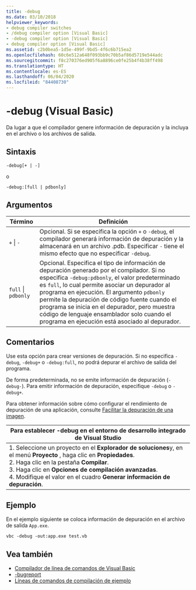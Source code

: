 ```yaml
---
title: -debug
ms.date: 03/10/2018
helpviewer_keywords:
- debug compiler switches
- /debug compiler option [Visual Basic]
- -debug compiler option [Visual Basic]
- debug compiler option [Visual Basic]
ms.assetid: c2b0bea5-1d5e-499f-9bd5-4f6c6b715ea2
ms.openlocfilehash: 60c6e512a648f093bb9c70b5af86d5719e544adc
ms.sourcegitcommit: f8c270376ed905f6a8896ce0fe25b4f4b38ff498
ms.translationtype: HT
ms.contentlocale: es-ES
ms.lasthandoff: 06/04/2020
ms.locfileid: "84408730"
---
```

# <a name="-debug-visual-basic"></a>-debug (Visual Basic)

Da lugar a que el compilador genere información de depuración y la incluya en el archivo o los archivos de salida.

## <a name="syntax"></a>Sintaxis

```console
-debug[+ | -]
```

o

```console
-debug:[full | pdbonly]
```

## <a name="arguments"></a>Argumentos

|Término|Definición|
|---|---|
|`+` &#124; `-`|Opcional. Si se especifica la opción `+` o `-debug`, el compilador generará información de depuración y la almacenará en un archivo .pdb. Especificar `-` tiene el mismo efecto que no especificar `-debug`.|
|`full` &#124; `pdbonly`|Opcional. Especifica el tipo de información de depuración generado por el compilador. Si no especifica `-debug:pdbonly`, el valor predeterminado es `full`, lo cual permite asociar un depurador al programa en ejecución. El argumento `pdbonly` permite la depuración de código fuente cuando el programa se inicia en el depurador, pero muestra código de lenguaje ensamblador solo cuando el programa en ejecución está asociado al depurador.|

## <a name="remarks"></a>Comentarios

Use esta opción para crear versiones de depuración. Si no especifica `-debug`, `-debug+` o `-debug:full`, no podrá depurar el archivo de salida del programa.

De forma predeterminada, no se emite información de depuración (`-debug-`). Para emitir información de depuración, especifique `-debug` o `-debug+`.

Para obtener información sobre cómo configurar el rendimiento de depuración de una aplicación, consulte [Facilitar la depuración de una imagen](../../../framework/debug-trace-profile/making-an-image-easier-to-debug.md).

|Para establecer -debug en el entorno de desarrollo integrado de Visual Studio|
|---|
|1.  Seleccione un proyecto en el **Explorador de soluciones**y, en el menú **Proyecto** , haga clic en **Propiedades**. <br />2.  Haga clic en la pestaña **Compilar**.<br />3.  Haga clic en **Opciones de compilación avanzadas**.<br />4.  Modifique el valor en el cuadro **Generar información de depuración**.|

## <a name="example"></a>Ejemplo

En el ejemplo siguiente se coloca información de depuración en el archivo de salida `App.exe`.

```console
vbc -debug -out:app.exe test.vb
```

## <a name="see-also"></a>Vea también

- [Compilador de línea de comandos de Visual Basic](index.md)
- [-bugreport](bugreport.md)
- [Líneas de comandos de compilación de ejemplo](sample-compilation-command-lines.md)
